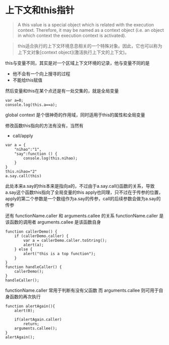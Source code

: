 # 上下文和this指针

> A this value is a special object which is related with the execution context. Therefore, it may be named as a context object (i.e. an object in which context the execution context is activated).

> this适合执行的上下文环境息息相关的一个特殊对象。因此，它也可以称为上下文对象\[context object\](激活执行上下文的上下文)。

this与变量不同，其实是对一个区域上下文环境的记录，他与变量不同的是

* 他不会有一个向上搜寻的过程
* 不能给this赋值

然后变量和this在某个点还是有一处交集的，就是全局变量

```
var a=0;
console.log(this.a==a);
```
global context 是个很神奇的作用域，同时适用于this的属性和全局变量

修改函数this指向的方法有没有，当然有
* call/apply
```
var a = {
	"nihao":"1",
	"say":function () {
		console.log(this.nihao);
	}
}
this.nihao="2"
a.say.call(this)
```
此处本来a.say的this本来是指向a的，不过由于a.say.call()函数的关系，导致a.say这个函数this指向了全局变量的this
apply也同理，只不过在于传参的位置，apply的第二个参数是一个数组作为a.say的传参，call的后续参数会做为a.say的传参

还有 functionName.caller 和 arguments.callee 的关系
functionName.caller 是该函数的调用者
arguments.callee 是该函数自身

```
function callerDemo() {
    if (callerDemo.caller) {
        var a = callerDemo.caller.toString();
        alert(a);
    } else {
        alert("this is a top function");
    }
}
function handleCaller() {
    callerDemo();
}
handleCaller();
```
functionName.caller 常用于判断有没有父函数
而 arguments.callee 则可用于自身函数的再次执行
```
function alertAgain(){
	alert(0);

	if(alertAgain.caller)
		return;
	arguments.callee();
}
alertAgain();
```
